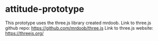 # attitude-prototype

This prototype uses the three.js library created mrdoob.
Link to three.js github repo: https://github.com/mrdoob/three.js
Link to three.js website: https://threejs.org/
